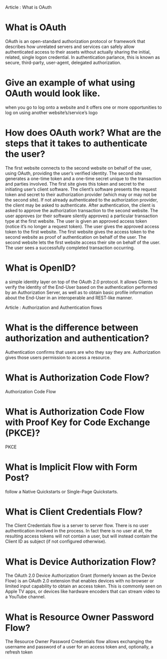 Article : What is OAuth
# What is OAuth
OAuth is an open-standard authorization protocol or framework that describes how unrelated servers and services can safely allow authenticated access to their assets without actually sharing the initial, related, single logon credential. In authentication parlance, this is known as secure, third-party, user-agent, delegated authorization.

# Give an example of what using OAuth would look like.
when you go to log onto a website and it offers one or more opportunities to log on using another website’s/service’s logo

# How does OAuth work? What are the steps that it takes to authenticate the user?
The first website connects to the second website on behalf of the user, using OAuth, providing the user’s verified identity.
The second site generates a one-time token and a one-time secret unique to the transaction and parties involved.
The first site gives this token and secret to the initiating user’s client software.
The client’s software presents the request token and secret to their authorization provider (which may or may not be the second site).
If not already authenticated to the authorization provider, the client may be asked to authenticate. After authentication, the client is asked to approve the authorization transaction to the second website.
The user approves (or their software silently approves) a particular transaction type at the first website.
The user is given an approved access token (notice it’s no longer a request token).
The user gives the approved access token to the first website.
The first website gives the access token to the second website as proof of authentication on behalf of the user.
The second website lets the first website access their site on behalf of the user.
The user sees a successfully completed transaction occurring.

# What is OpenID?
a simple identity layer on top of the OAuth 2.0 protocol. It allows Clients to verify the identity of the End-User based on the authentication performed by an Authorization Server, as well as to obtain basic profile information about the End-User in an interoperable and REST-like manner.

Article : Authorization and Authentication flows
# What is the difference between authorization and authentication?
Authentication confirms that users are who they say they are. Authorization gives those users permission to access a resource.

# What is Authorization Code Flow?
Authorization Code Flow

# What is Authorization Code Flow with Proof Key for Code Exchange (PKCE)?
PKCE

# What is Implicit Flow with Form Post?
follow a Native Quickstarts or Single-Page Quickstarts.

# What is Client Credentials Flow?
The Client Credentials flow is a server to server flow. There is no user authentication involved in the process. In fact there is no user at all, the resulting access tokens will not contain a user, but will instead contain the Client ID as subject (if not configured otherwise).

# What is Device Authorization Flow?
The OAuth 2.0 Device Authorization Grant (formerly known as the Device Flow) is an OAuth 2.0 extension that enables devices with no browser or limited input capability to obtain an access token. This is commonly seen on Apple TV apps, or devices like hardware encoders that can stream video to a YouTube channel.

# What is Resource Owner Password Flow?
The Resource Owner Password Credentials flow allows exchanging the username and password of a user for an access token and, optionally, a refresh token

